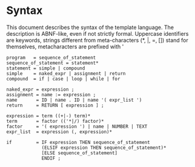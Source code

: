 # Syntax
This document describes the syntax of the template language.  The description is ABNF-like, even if not strictly formal. Uppercase identifiers are keywords, strings different from meta-characters (*, |, =, []) stand for themselves, metacharacters are prefixed with '

```
program   = sequence_of_statement
sequence_of_statement = statement*
statement = simple | compound
simple    = naked_expr | assignment | return  
compound  = if | case | loop | while | for 

naked_expr = expression ;
assignment = name := expression ;
name       = ID | name . ID | name '( expr_list ')
return     = RETURN [ expression ] ;

expression = term ((+|-) term)*
term       = factor (('*|/) factor)*
factor     = '( expression ') | name | NUMBER | TEXT
expr_list  = expression (, expression)*

if         = IF expression THEN sequence_of_statement 
             (ELSIF expression THEN sequence_of_statement)* 
             [ELSE sequence_of_statement] 
             ENDIF ;
```

